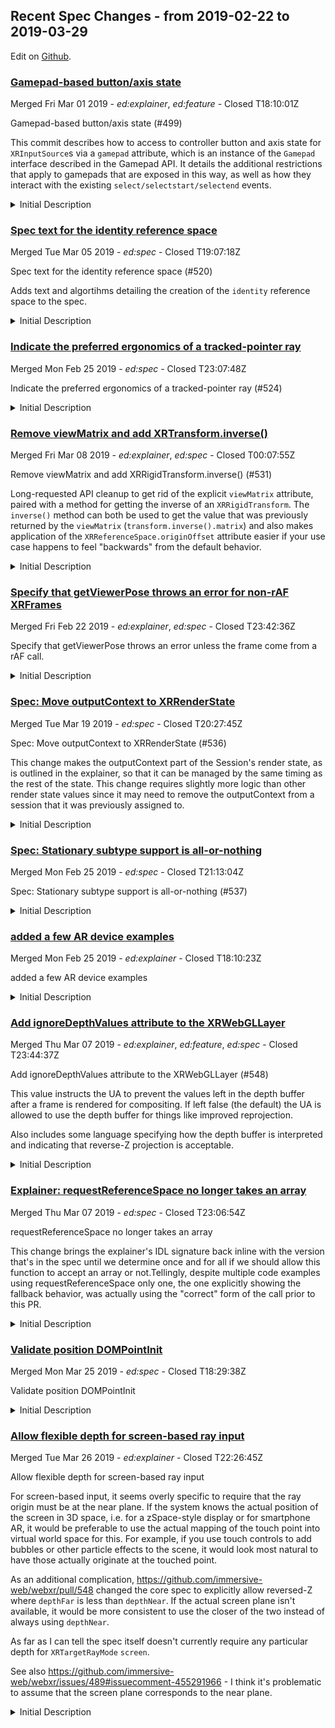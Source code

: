 ## Recent Spec Changes - from 2019-02-22 to 2019-03-29

Edit on [Github](https://github.com/immersive-web/administrivia/blob/master/newsletter/2019-02-01-Recent_Spec_Changes-agenda.md).
### [Gamepad-based button/axis state](undefined)

Merged Fri Mar 01 2019 - <i>ed:explainer</i>, <i>ed:feature</i> - Closed T18:10:01Z

Gamepad-based button/axis state (#499)

This commit describes how to access to controller button and axis state for `XRInputSource`s via a `gamepad` attribute, which is an instance of the `Gamepad` interface described in the Gamepad API. It details the additional restrictions that apply to gamepads that are exposed in this way, as well as how they interact with the existing `select/selectstart/selectend` events.

<details>
  <summary>Initial Description</summary>
  <p>This is a proposal for how we might use the existing Gamepad API to expose controller button and axis state.</p>
</details>


### [Spec text for the identity reference space](undefined)

Merged Tue Mar 05 2019 - <i>ed:spec</i> - Closed T19:07:18Z

Spec text for the identity reference space (#520)

Adds text and algortihms detailing the creation of the `identity` reference space to the spec.

<details>
  <summary>Initial Description</summary>
  <p>Fixes #482</p>
<p>Adding the <code>&quot;identity&quot;</code> reference space type. Not including <code>originOffset</code> at this point to keep PRs focused and easy to review.</p>
</details>


### [Indicate the preferred ergonomics of a tracked-pointer ray](undefined)

Merged Mon Feb 25 2019 - <i>ed:spec</i> - Closed T23:07:48Z

Indicate the preferred ergonomics of a tracked-pointer ray (#524)

<details>
  <summary>Initial Description</summary>
  <p>Fixed #516.</p>
</details>


### [Remove viewMatrix and add XRTransform.inverse()](undefined)

Merged Fri Mar 08 2019 - <i>ed:explainer</i>, <i>ed:spec</i> - Closed T00:07:55Z

Remove viewMatrix and add XRRigidTransform.inverse() (#531)

Long-requested API cleanup to get rid of the explicit `viewMatrix` attribute, paired with a method for getting the inverse of an `XRRigidTransform`. The `inverse()` method can both be used to get the value that was previously returned by the `viewMatrix` (`transform.inverse().matrix`) and also makes application of the `XRReferenceSpace.originOffset` attribute easier if your use case happens to feel "backwards" from the default behavior.

<details>
  <summary>Initial Description</summary>
  <p>Fixes #447.</p>
<p>Ooh, hey! I'm gonna try GitHub's shiny new &quot;Draft Pull Request&quot; thingy here. ('Cuz this PR is clearly not quite there yet, but I feel it's worth discussing anyway.)</p>
<p>This was discussed on the IW call today, but I'll recap here: There's been some ongoing discussion about removing <code>XRView.viewMatrix</code> because it's computable from the values given in the <code>XRView.transform</code>. I've been a bit reluctant to do that simply because if someone <em>is</em> using the matrix then this makes it significantly more involved to get the same value back.</p>
<p>Separately, we had a discussion around the <code>originOffset</code> at the January 2019 Face to Face and one of the outcomes of that was that no matter how we chose to interpret the value given there we'd end up feeling &quot;backwards&quot; about 50% of the time.</p>
<p>This CL attempts to make both of those issues easier by introducing an <code>inverse()</code> method to the <code>XRRigidTransform</code> interface, which simply returns another <code>XRRigidTransform</code> that represents the opposite transform. (&quot;inverse&quot; rather than &quot;invert&quot; because the latter sounds like it modifies the object in place to me. Happy to take opposing opinions on that one.) The math to do this isn't terrible (though as you can tell from the CL I haven't fully worked out the algorithm yet) but it will be a big developer convenience if there's a mechanism to do it in the API.</p>
<p>With this function in place it means that developers that find that their use of <code>originOffset</code> is backwards from what they were expecting can correct it with a simple</p>
<pre><code>referenceSpace.originOffset = transform.inverse();
</code></pre>
<p>Similarly, for developers that would really prefer to use a <code>viewMatrix</code> directly, the call now becomes</p>
<pre><code>// Previously view.viewMatrix
view.transform.inverse().matrix;
</code></pre>
<p>Which is admittedly more verbose but also makes use of a more broadly applicable API mechanism rather than introducing data duplication that we presume most developers won't need.</p>
</details>


### [Specify that getViewerPose throws an error for non-rAF XRFrames](undefined)

Merged Fri Feb 22 2019 - <i>ed:explainer</i>, <i>ed:spec</i> - Closed T23:42:36Z

Specify that getViewerPose throws an error unless the frame come from a rAF call.

<details>
  <summary>Initial Description</summary>
  <p>Previous explainer text indicated that this scenario should have returned <code>null</code>, but that seems inconsistent with the behavior of other similar restrictions, so I've updated it to throw an <code>InvalidStateError</code>. Thanks to Jacob DeWitt (for whom I don't yet know a GitHub handle) for helping highlight the inconsistency!</p>
</details>


### [Spec: Move outputContext to XRRenderState](undefined)

Merged Tue Mar 19 2019 - <i>ed:spec</i> - Closed T20:27:45Z

Spec: Move outputContext to XRRenderState (#536)

This change makes the outputContext part of the Session's render state, as is outlined in the explainer, so that it can be managed by the same timing as the rest of the state. This change requires slightly more logic than other render state values since it may need to remove the outputContext from a session that it was previously assigned to.

<details>
  <summary>Initial Description</summary>
  <p>Also documents the algorithm for removing the ouputContext from previously bound sessions when a new session has been associated.</p>
</details>


### [Spec: Stationary subtype support is all-or-nothing](undefined)

Merged Mon Feb 25 2019 - <i>ed:spec</i> - Closed T21:13:04Z

Spec: Stationary subtype support is all-or-nothing (#537)

<details>
  <summary>Initial Description</summary>
  <p>Fixes #532 and #533</p>
</details>


### [added a few AR device examples](undefined)

Merged Mon Feb 25 2019 - <i>ed:explainer</i> - Closed T18:10:23Z

added a few AR device examples

<details>
  <summary>Initial Description</summary>
  <p>minor suggestion.  Added a few AR device examples to the list of VR device examples.</p>
</details>


### [Add ignoreDepthValues attribute to the XRWebGLLayer](undefined)

Merged Thu Mar 07 2019 - <i>ed:explainer</i>, <i>ed:feature</i>, <i>ed:spec</i> - Closed T23:44:37Z

Add ignoreDepthValues attribute to the XRWebGLLayer (#548)

This value instructs the UA to prevent the values left in the depth
buffer after a frame is rendered for compositing. If left false (the
default) the UA is allowed to use the depth buffer for things like
improved reprojection.

Also includes some language specifying how the depth buffer is
interpreted and indicating that reverse-Z projection is acceptable.

<details>
  <summary>Initial Description</summary>
  <p>Fixes #523.</p>
<p>This value instructs the UA to prevent the values left in the depth buffer after a frame is rendered for compositing. Slightly concerned about potential for confusion regarding the <code>depth</code> and <code>ignoreDepthValues</code> attributes being on the same dictionary, so clarifying bikeshedding is welcome there if you have suggestions.</p>
<p>Given the scope of the feature it felt appropriate to handle both the spec text and explainer text in the same PR. Please take a look!</p>
</details>


### [Explainer: requestReferenceSpace no longer takes an array](undefined)

Merged Thu Mar 07 2019 - <i>ed:spec</i> - Closed T23:06:54Z

requestReferenceSpace no longer takes an array

This change brings the explainer's IDL signature back inline with the
version that's in the spec until we determine once and for all if we
should allow this function to accept an array or not.Tellingly, despite
multiple code examples using requestReferenceSpace only one, the one
explicitly showing the fallback behavior, was actually using the
"correct" form of the call prior to this PR.

<details>
  <summary>Initial Description</summary>
  <p>As requested in #549.</p>
<p>This change brings the explainer's IDL signature back inline with the
version that's in the spec until we determine once and for all if we
should allow this function to accept an array or not.Tellingly, despite
multiple code examples using requestReferenceSpace only one, the one
explicitly showing the fallback behavior, was actually using the
&quot;correct&quot; form of the call prior to this PR.</p>
</details>


### [Validate position DOMPointInit](undefined)

Merged Mon Mar 25 2019 - <i>ed:spec</i> - Closed T18:29:38Z

Validate position DOMPointInit

<details>
  <summary>Initial Description</summary>
  <p>Given that it's a float, comparison with 1 may not be the best idea, but I feel like erroring here is marginally better than ignoring invalid <code>w</code> values.</p>
</details>


### [Allow flexible depth for screen-based ray input](undefined)

Merged Tue Mar 26 2019 - <i>ed:explainer</i> - Closed T22:26:45Z

Allow flexible depth for screen-based ray input

For screen-based input, it seems overly specific to require that the ray origin must be at the near plane. If the system knows the actual position of the screen in 3D space, i.e. for a zSpace-style display or for smartphone AR, it would be preferable to use the actual mapping of the touch point into virtual world space for this. For example, if you use touch controls to add bubbles or other particle effects to the scene, it would look most natural to have those actually originate at the touched point.

As an additional complication, https://github.com/immersive-web/webxr/pull/548 changed the core spec to explicitly allow reversed-Z where `depthFar` is less than `depthNear`. If the actual screen plane isn't available, it would be more consistent to use the closer of the two instead of always using `depthNear`.

As far as I can tell the spec itself doesn't currently require any particular depth for `XRTargetRayMode` `screen`.

See also https://github.com/immersive-web/webxr/issues/489#issuecomment-455291966 - I think it's problematic to assume that the screen plane corresponds to the near plane.

<details>
  <summary>Initial Description</summary>
  <p>For screen-based input, it seems overly specific to require that the ray origin must be at the near plane. If the system knows the actual position of the screen in 3D space, i.e. for a zSpace-style display or for smartphone AR, it would be preferable to use the actual mapping of the touch point into virtual world space for this. For example, if you use touch controls to add bubbles or other particle effects to the scene, it would look most natural to have those actually originate at the touched point.</p>
<p>As an additional complication, https://github.com/immersive-web/webxr/pull/548 changed the core spec to explicitly allow reversed-Z where <code>depthFar</code> is less than <code>depthNear</code>. If the actual screen plane isn't available, it would be more consistent to use the closer of the two instead of always using <code>depthNear</code>.</p>
<p>As far as I can tell the spec itself doesn't currently require any particular depth for <code>XRTargetRayMode</code> <code>screen</code>.</p>
<p>See also https://github.com/immersive-web/webxr/issues/489#issuecomment-455291966 - I think it's problematic to assume that the screen plane corresponds to the near plane.</p>
</details>

